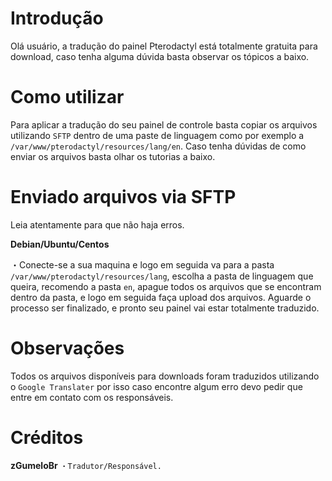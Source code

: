 # Introdução
Olá usuário, a tradução do painel Pterodactyl está totalmente gratuita para download, caso tenha alguma dúvida basta observar os tópicos a baixo.

# Como utilizar
Para aplicar a tradução do seu painel de controle basta copiar os arquivos utilizando ```SFTP``` dentro de uma paste de linguagem como por exemplo a ```/var/www/pterodactyl/resources/lang/en```. Caso tenha dúvidas de como enviar os arquivos basta olhar os tutorias a baixo.

# Enviado arquivos via SFTP
Leia atentamente para que não haja erros.

**Debian/Ubuntu/Centos**

・Conecte-se a sua maquina e logo em seguida va para a pasta ```/var/www/pterodactyl/resources/lang```, escolha a pasta de linguagem que queira, recomendo a pasta ``en``, apague todos os arquivos que se encontram dentro da pasta, e logo em seguida faça upload dos arquivos. Aguarde o processo ser finalizado, e pronto seu painel vai estar totalmente traduzido.

# Observações
Todos os arquivos disponíveis para downloads foram traduzidos utilizando o ```Google Translater``` por isso caso encontre algum erro devo pedir que entre em contato com os responsáveis.

# Créditos

**zGumeloBr**
```・Tradutor/Responsável.```

